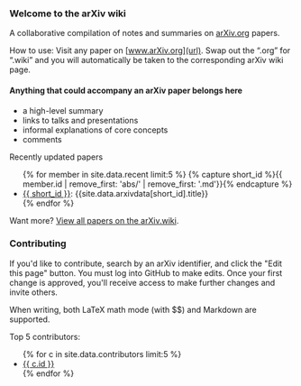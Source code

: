 ### Welcome to the arXiv wiki
A collaborative compilation of notes and summaries on [arXiv.org](url) papers.

How to use: Visit any paper on [www.arXiv.org](url). Swap out the “.org” for “.wiki” and you will automatically be taken to the corresponding arXiv wiki page.


#### Anything that could accompany an arXiv paper belongs here

* a high-level summary
* links to talks and presentations
* informal explanations of core concepts
* comments


Recently updated papers
<ul>
{% for member in site.data.recent limit:5 %}
{% capture short_id %}{{ member.id | remove_first: 'abs/' | remove_first: '.md'}}{% endcapture %}
<li><a href="/{{ member.id }}">{{ short_id }}</a>: {{site.data.arxivdata[short_id].title}}</li>
{% endfor %}
</ul>

Want more? [View all papers on the arXiv.wiki](/all).

### Contributing

If you'd like to contribute, search by an arXiv identifier, and click the "Edit this page" button. You must log into GitHub to make edits. Once your first change is approved, you'll receive access to make further changes and invite others.

When writing, both LaTeX math mode (with \$\$) and Markdown are supported.

Top 5 contributors:
<ul>
{% for c in site.data.contributors limit:5 %}
<li><a target="_blank" href="https://github.com/{{ c.id }}">{{ c.id }}</a></li>
{% endfor %}
</ul>
